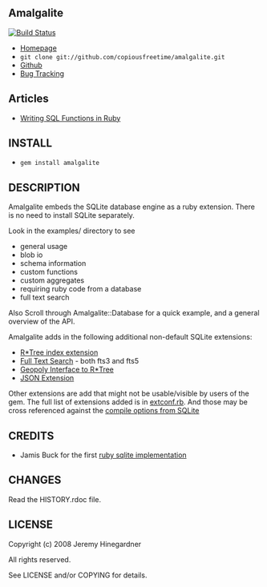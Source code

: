 ## Amalgalite

[![Build Status](https://copiousfreetime.semaphoreci.com/badges/amalgalite/branches/main.svg?style=shields&key=6d8f47c8-bfc7-4969-a128-424478908a27)](https://copiousfreetime.semaphoreci.com/projects/amalgalite)

* [Homepage](http://github.com/copiousfreetime/amalgalite)
* `git clone git://github.com/copiousfreetime/amalgalite.git`
* [Github](http://github.com/copiousfreetime/amalgalite/)
* [Bug Tracking](http://github.com/copiousfreetime/amalgalite/issues)

## Articles

*  [Writing SQL Functions in Ruby](http://copiousfreetime.org/articles/2009/01/10/writing-sql-functions-in-ruby.html)

## INSTALL

* `gem install amalgalite`

## DESCRIPTION

Amalgalite embeds the SQLite database engine as a ruby extension. There is no
need to install SQLite separately.

Look in the examples/ directory to see

* general usage
* blob io
* schema information
* custom functions
* custom aggregates
* requiring ruby code from a database
* full text search

Also Scroll through Amalgalite::Database for a quick example, and a general
overview of the API.

Amalgalite adds in the following additional non-default SQLite extensions:

* [R*Tree index extension](http://sqlite.org/rtree.html)
* [Full Text Search](http://sqlite.org/fts5.html) - both fts3 and fts5
* [Geopoly Interface to R*Tree](https://www.sqlite.org/geopoly.html)
* [JSON Extension](https://www.sqlite.org/json1.html)

Other extensions are add that might not be usable/visible by users of the gem.
The full list of extensions added is in
[extconf.rb](ext/amalgalite/c/extconf.rb). And those may be cross referenced
against the [compile options from SQLite](https://www.sqlite.org/compile.html)

## CREDITS

* Jamis Buck for the first [ruby sqlite implementation](http://www.rubyforge.org/projects/sqlite-ruby)

## CHANGES

Read the HISTORY.rdoc file.

## LICENSE

Copyright (c) 2008 Jeremy Hinegardner

All rights reserved.

See LICENSE and/or COPYING for details.

